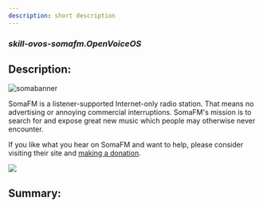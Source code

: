 ```yaml
---
description: short description
---
```


### _skill-ovos-somafm.OpenVoiceOS_  
## Description:  
![somabanner](http://somafm.com/linktous/728x90sfm.jpg)

SomaFM is a listener-supported Internet-only radio station. That means no advertising or annoying commercial interruptions. SomaFM's mission is to search for and expose great new music which people may otherwise never encounter.

If you like what you hear on SomaFM and want to help, please consider visiting their site and [making a donation](https://somafm.com/support/).

![](./gui.png)  
  
  
  
## Summary:  
